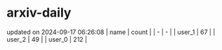 # arxiv-daily
updated on 2024-09-17 06:26:08
| name | count |
| - | - |
| user_1 | 67 |
| user_2 | 49 |
| user_0 | 212 |
